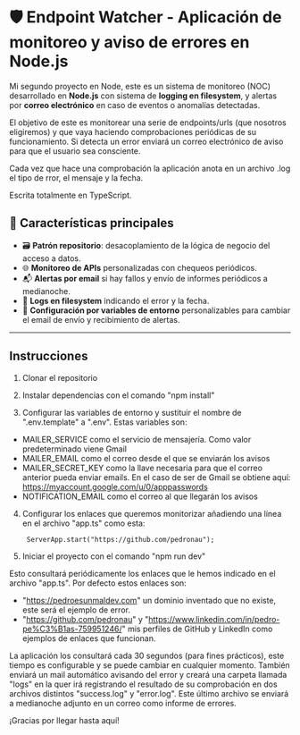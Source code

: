 # 🛡️ Endpoint Watcher - Aplicación de monitoreo y aviso de errores en Node.js

Mi segundo proyecto en Node, este es un sistema de monitoreo (NOC) desarrollado en **Node.js** con sistema de **logging en filesystem**, y alertas por **correo electrónico** en caso de eventos o anomalías detectadas.

El objetivo de este es monitorear una serie de endpoints/urls (que nosotros eligiremos) y que vaya haciendo comprobaciones periódicas de su funcionamiento. Si detecta un error enviará un correo electrónico de aviso para que el usuario sea consciente. 

Cada vez que hace una comprobación la aplicación anota en un archivo .log el tipo de rror, el mensaje y la fecha.

Escrita totalmente en TypeScript.

## 📌 Características principales

- 🗃️ **Patrón repositorio**: desacoplamiento de la lógica de negocio del acceso a datos.
- 🌐 **Monitoreo de APIs** personalizadas con chequeos periódicos.
- 📬 **Alertas por email** si hay fallos y envío de informes periódicos a medianoche.
- 🧾 **Logs en filesystem** indicando el error y la fecha.
- 🌱 **Configuración por variables de entorno** personalizables para cambiar el email de envío y recibimiento de alertas.

---

## Instrucciones

1. Clonar el repositorio

2. Instalar dependencias con el comando "npm install"

3. Configurar las variables de entorno y sustituir el nombre de ".env.template" a ".env". Estas variables son:
    
- MAILER_SERVICE como el servicio de mensajería. Como valor predeterminado viene Gmail
- MAILER_EMAIL como el correo desde el que se enviarán los avisos
- MAILER_SECRET_KEY como la llave necesaria para que el correo anterior pueda enviar emails. En el caso de ser de Gmail se obtiene aquí: https://myaccount.google.com/u/0/apppasswords
- NOTIFICATION_EMAIL como el correo al que llegarán los avisos

4. Configurar los enlaces que queremos monitorizar añadiendo una línea en el archivo "app.ts" como esta:

        ServerApp.start("https://github.com/pedronau");

5. Iniciar el proyecto con el comando "npm run dev"

Esto consultará periódicamente los enlaces que le hemos indicado en el archivo "app.ts". Por defecto estos enlaces son:

- "https://pedroesunmaldev.com" un dominio inventado que no existe, este será el ejemplo de error.
- "https://github.com/pedronau" y "https://www.linkedin.com/in/pedro-pe%C3%B1as-759951246/" mis perfiles de GitHub y LinkedIn como ejemplos de enlaces que funcionan.
 
La aplicación los consultará cada 30 segundos (para fines prácticos), este tiempo es configurable y se puede cambiar en cualquier momento. También enviará un mail automático avisando del error y creará una carpeta llamada "logs" en la quer irá registrando el resultado de su comprobación en dos archivos distintos "success.log" y "error.log". Este último archivo se enviará a medianoche adjunto en un correo como informe de errores.

¡Gracias por llegar hasta aquí!